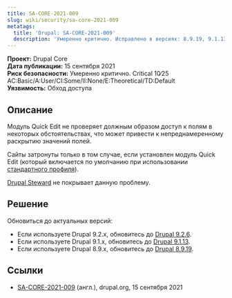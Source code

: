 ```yaml
---
title: SA-CORE-2021-009
slug: wiki/security/sa-core-2021-009
metatags:
  title: 'Drupal: SA-CORE-2021-009'
  description: 'Умеренно критично. Исправлено в версиях: 8.9.19, 9.1.13, 9.2.6.'
---
```


**Проект:** Drupal Core\
**Дата публикации:** 15 сентября 2021\
**Риск безопасности:** Умеренно критично. Critical 10∕25 AC:Basic/A:User/CI:Some/II:None/E:Theoretical/TD:Default\
**Уязвимость:** Обход доступа

## Описание

Модуль Quick Edit не проверяет должным образом доступ к полям в некоторых обстоятельствах, что может привести к непреднамеренному раскрытию значений полей.

Сайты затронуты только в том случае, если установлен модуль Quick Edit (который включается по умолчанию при использовании [стандартного профиля](../../../9/distributions/standard/index.md)).

[Drupal Steward](https://www.drupal.org/steward) не покрывает данную проблему.

## Решение

Обновиться до актуальных версий:

- Если используете Drupal 9.2.x, обновитесь до [Drupal 9.2.6](../../../releases/9/9.2.x/9.2.6/index.md).
- Если используете Drupal 9.1.x, обновитесь до [Drupal 9.1.13](../../../releases/9/9.1.x/9.1.13/index.md).
- Если используете Drupal 8.9.x, обновитесь до [Drupal 8.9.19](../../../releases/8/8.9.x/8.9.19/index.md).

## Ссылки

- [SA-CORE-2021-009](https://www.drupal.org/sa-core-2021-009) (англ.), drupal.org, 15 сентября 2021